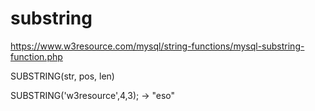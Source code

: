 # substring
https://www.w3resource.com/mysql/string-functions/mysql-substring-function.php

SUBSTRING(str, pos, len)

SUBSTRING('w3resource',4,3); -> "eso"
